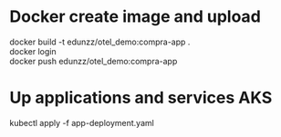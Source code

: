 # Docker create image and upload
docker build -t edunzz/otel_demo:compra-app .
<br>
docker login
<br>
docker push edunzz/otel_demo:compra-app
<br>
# Up applications and services AKS
kubectl apply -f app-deployment.yaml
<br>

